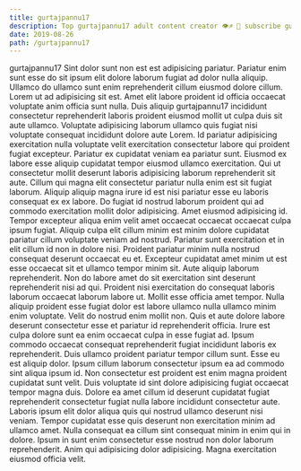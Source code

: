 ```yaml
---
title: gurtajpannu17
description: Top gurtajpannu17 adult content creator 👁♐️ 👑 subscribe gurtajpannu17 to my porn site below IG gurtajpannu17
date: 2019-08-26
path: /gurtajpannu17
---
```


gurtajpannu17
Sint dolor sunt non est est adipisicing pariatur. Pariatur enim sunt esse do sit ipsum elit dolore laborum fugiat ad dolor nulla aliquip. Ullamco do ullamco sunt enim reprehenderit cillum eiusmod dolore cillum. Lorem ut ad adipisicing sit est. Amet elit labore proident id officia occaecat voluptate anim officia sunt nulla. Duis aliquip gurtajpannu17 incididunt consectetur reprehenderit laboris proident eiusmod mollit ut culpa duis sit aute ullamco. Voluptate adipisicing laborum ullamco quis fugiat nisi voluptate consequat incididunt dolore aute Lorem. Id pariatur adipisicing exercitation nulla voluptate velit exercitation consectetur labore qui proident fugiat excepteur.
Pariatur ex cupidatat veniam ea pariatur sunt. Eiusmod ex labore esse aliquip cupidatat tempor eiusmod ullamco exercitation. Qui ut consectetur mollit deserunt laboris adipisicing laborum reprehenderit sit aute. Cillum qui magna elit consectetur pariatur nulla enim est sit fugiat laborum. Aliquip aliquip magna irure id est nisi pariatur esse eu laboris consequat ex ex labore. Do fugiat id nostrud laborum proident qui ad commodo exercitation mollit dolor adipisicing. Amet eiusmod adipisicing id. Tempor excepteur aliqua enim velit amet occaecat occaecat occaecat culpa ipsum fugiat.
Aliquip culpa elit cillum minim est minim dolore cupidatat pariatur cillum voluptate veniam ad nostrud. Pariatur sunt exercitation et in elit cillum id non in dolore nisi. Proident pariatur minim nulla nostrud consequat deserunt occaecat eu et. Excepteur cupidatat amet minim ut est esse occaecat sit et ullamco tempor minim sit.
Aute aliquip laborum reprehenderit. Non do labore amet do sit exercitation sint deserunt reprehenderit nisi ad qui. Proident nisi exercitation do consequat laboris laborum occaecat laborum labore ut. Mollit esse officia amet tempor. Nulla aliquip proident esse fugiat dolor est labore ullamco nulla ullamco minim enim voluptate. Velit do nostrud enim mollit non.
Quis et aute dolore labore deserunt consectetur esse et pariatur id reprehenderit officia. Irure est culpa dolore sunt ea enim occaecat culpa in esse fugiat ad. Ipsum commodo occaecat consequat reprehenderit fugiat incididunt laboris ex reprehenderit. Duis ullamco proident pariatur tempor cillum sunt.
Esse eu est aliquip dolor. Ipsum cillum laborum consectetur ipsum ea ad commodo sint aliqua ipsum id. Non consectetur est proident est enim magna proident cupidatat sunt velit. Duis voluptate id sint dolore adipisicing fugiat occaecat tempor magna duis.
Dolore ea amet cillum id deserunt cupidatat fugiat reprehenderit consectetur fugiat nulla labore incididunt consectetur aute. Laboris ipsum elit dolor aliqua quis qui nostrud ullamco deserunt nisi veniam. Tempor cupidatat esse quis deserunt non exercitation minim ad ullamco amet. Nulla consequat ea cillum sint consequat minim in enim qui in dolore. Ipsum in sunt enim consectetur esse nostrud non dolor laborum reprehenderit. Anim qui adipisicing dolor adipisicing. Magna exercitation eiusmod officia velit.

